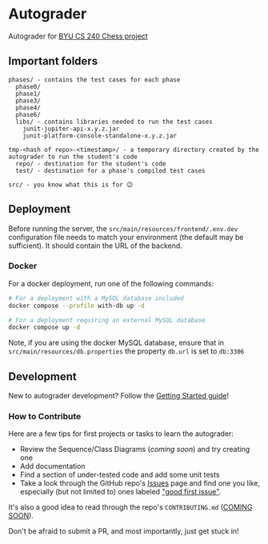 # Autograder

Autograder for [BYU CS 240 Chess project](https://github.com/softwareconstruction240/softwareconstruction/blob/main/chess/chess.md#readme)

## Important folders

```
phases/ - contains the test cases for each phase
  phase0/
  phase1/
  phase3/
  phase4/
  phase6/
  libs/ - contains libraries needed to run the test cases
    junit-jupiter-api-x.y.z.jar
    junit-platform-console-standalone-x.y.z.jar
  
tmp-<hash of repo>-<timestamp>/ - a temporary directory created by the autograder to run the student's code
  repo/ - destination for the student's code
  test/ - destination for a phase's compiled test cases
  
src/ - you know what this is for 😉
```

## Deployment

Before running the server, the `src/main/resources/frontend/.env.dev` configuration file needs to match your
environment (the default may be sufficient). It should contain the URL of the backend.

### Docker

For a docker deployment, run one of the following commands:

```bash
# For a deployment with a MySQL database included
docker compose --profile with-db up -d
```

```bash
# For a deployment requiring an external MySQL database
docker compose up -d
```

Note, if you are using the docker MySQL database, ensure that in `src/main/resources/db.properties` the
property `db.url` is set to `db:3306`

## Development

New to autograder development? Follow the [Getting Started guide](getting-started/getting-started.md)!

### How to Contribute

Here are a few tips for first projects or tasks to learn the autograder:
- Review the Sequence/Class Diagrams (_coming soon_) and try creating one
- Add documentation
- Find a section of under-tested code and add some unit tests
- Take a look through the GitHub repo's [Issues](https://github.com/softwareconstruction240/autograder/issues) page 
and find one you like, especially (but not limited to) ones labeled
["good first issue"](https://github.com/softwareconstruction240/autograder/issues?q=is%3Aopen+is%3Aissue+label%3A%22good+first+issue%22).

It's also a good idea to read through the repo's 
`CONTRIBUTING.md` ([COMING SOON](https://github.com/softwareconstruction240/autograder/issues/448)).

Don't be afraid to submit a PR, and most importantly, just get stuck in!